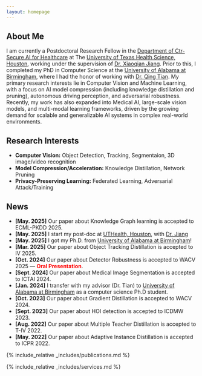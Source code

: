 ```yaml
---
layout: homepage
---
```


## About Me

I am currently a Postdoctoral Research Fellow in the [Department of Ctr-Secure AI for Healthcare](https://sbmi.uth.edu/safe/) at The [University of Texas Health Science, Houston](https://www.uth.edu/), working under the supervision of [Dr. Xiaoqian Jiang](https://sbmi.uth.edu/faculty-and-staff/xiaoqian-jiang.htm). Prior to this, I completed my PhD in Computer Science at the [University of Alabama at Birmingham](https://www.uab.edu/home/), where I had the honor of working with [Dr. Qing Tian](https://qtianreal.github.io/). My primary research interests lie in Computer Vision and Machine Learning, with a focus on AI model compression (including knowledge distillation and pruning), autonomous driving perception, and adversarial robustness. Recently, my work has also expanded into Medical AI, large-scale vision models, and multi-modal learning frameworks, driven by the growing demand for scalable and generalizable AI systems in complex real-world environments.


## Research Interests

- **Computer Vision:** Object Detection, Tracking, Segmentaion, 3D image/video recognition
- **Model Compression/Acceleration:** Knowledge Distillation, Network Pruning
- **Privacy-Preserving Learning:** Federated Learning, Adversarial Attack/Training

## News

- **[May. 2025]** Our paper about Knowledge Graph learning is accepted to ECML-PKDD 2025.
- **[May. 2025]** I start my post-doc at [UTHealth, Houston](https://www.uth.edu/), with [Dr. Jiang](https://sbmi.uth.edu/faculty-and-staff/xiaoqian-jiang.htm)
- **[May. 2025]** I got my Ph.D. from [University of Alabama at Birmingham](https://www.uab.edu/home/)!
- **[Mar. 2025]** Our paper about Object Tracking Distillation is accepted to IV 2025.
- **[Oct. 2024]** Our paper about Detector Robustness is accepted to WACV 2025 — <span style="color:red;"><strong>Oral Presentation</strong></span>.
- **[Sept. 2024]** Our paper about Medical Image Segmentation is accepted to ICTAI 2024.
- **[Jan. 2024]** I transfer with my advisor (Dr. Tian) to [University of Alabama at Birmingham](https://www.uab.edu/home/) as a computer science Ph.D student.
- **[Oct. 2023]** Our paper about Gradient Distillation is accepted to WACV 2024.
- **[Sept. 2023]** Our paper about HOI detection is accepted to ICDMW 2023.
- **[Aug. 2022]** Our paper about Multiple Teacher Distillation is accepted to T-IV 2022.
- **[May. 2022]** Our paper about Adaptive Instance Distillation is accepted to ICPR 2022.

{% include_relative _includes/publications.md %}

{% include_relative _includes/services.md %}
